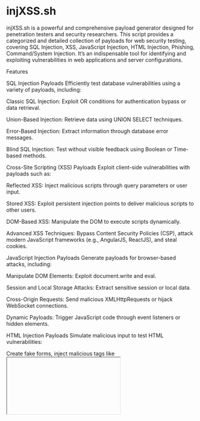 # injXSS.sh
injXSS.sh is a powerful and comprehensive payload generator designed for penetration testers and security researchers. This script provides a categorized and detailed collection of payloads for web security testing, covering SQL Injection, XSS, JavaScript Injection, HTML Injection, Phishing, Command/System Injection. It’s an indispensable tool for identifying and exploiting vulnerabilities in web applications and server configurations.

Features

SQL Injection Payloads
Efficiently test database vulnerabilities using a variety of payloads, including:

Classic SQL Injection: Exploit OR conditions for authentication bypass or data retrieval.

Union-Based Injection: Retrieve data using UNION SELECT techniques.

Error-Based Injection: Extract information through database error messages.

Blind SQL Injection: Test without visible feedback using Boolean or Time-based methods.

Cross-Site Scripting (XSS) Payloads
Exploit client-side vulnerabilities with payloads such as:

Reflected XSS: Inject malicious scripts through query parameters or user input.

Stored XSS: Exploit persistent injection points to deliver malicious scripts to other users.

DOM-Based XSS: Manipulate the DOM to execute scripts dynamically.

Advanced XSS Techniques: Bypass Content Security Policies (CSP), attack modern JavaScript frameworks (e.g., AngularJS, ReactJS), and steal cookies.

JavaScript Injection Payloads
Generate payloads for browser-based attacks, including:

Manipulate DOM Elements: Exploit document.write and eval.

Session and Local Storage Attacks: Extract sensitive session or local data.

Cross-Origin Requests: Send malicious XMLHttpRequests or hijack WebSocket connections.

Dynamic Payloads: Trigger JavaScript code through event listeners or hidden elements.

HTML Injection Payloads
Simulate malicious input to test HTML vulnerabilities:

Create fake forms, inject malicious tags like <iframe>, , and <script>.

Exploit SVG, CSS, and image attributes to execute hidden attacks.

Simulate phishing through HTML manipulation of visible elements.

Phishing Payloads
Design realistic phishing scenarios to assess user awareness:

Fake login forms for social media, email, banking, or cloud platforms.

Pages mimicking payment gateways and account recovery.

Embed malicious file upload forms to compromise user data.

Command & System Injection Payloads
Test server-side vulnerabilities, including:

Execute system commands on Linux and Windows.

Manipulate and retrieve sensitive server files, such as /etc/passwd or database configurations.

Usage

Clone the repository:
git clone https://github.com/yourusername/injXSS.git
cd injXSS

Make the script executable:
chmod +x injXSS.sh

Run the script:
./injXSS.sh

Purpose

This tool is built to support:

Ethical hackers and penetration testers.

Security researchers working on real-world vulnerability identification.

Authorized Testing Only: This script must only be used on systems where you have explicit permission to conduct testing.

Contribution

Contributions are welcome! You can:

Submit pull requests with new features or payloads.

Report bugs or issues.

Suggest improvements to enhance the tool.

Disclaimer

injXSS.sh is intended for ethical purposes only. The author is not responsible for any misuse or damage caused by this tool. Always ensure you have proper authorization before performing any penetration testing.
